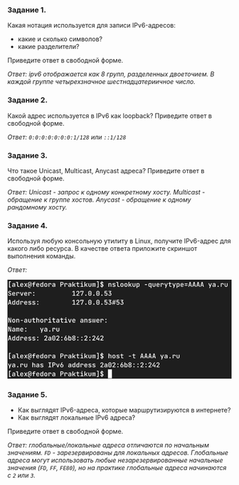 ### Задание 1.
Какая нотация используется для записи IPv6-адресов:

- какие и сколько символов?
- какие разделители?

Приведите ответ в свободной форме.

*Ответ: ipv6 отображается как 8 групп, разделенных двоеточием. В каждой группе четырехзначное шестнадцатериичное число.*

### Задание 2.
Какой адрес используется в IPv6 как loopback?
Приведите ответ в свободной форме.

*Ответ: `0:0:0:0:0:0:0:1/128` или `::1/128`*

### Задание 3.
Что такое Unicast, Multicast, Anycast адреса?
Приведите ответ в свободной форме.

*Ответ: Unicast - запрос к одному конкретному хосту. Multicast - обращение к группе хостов. Anycast - обращение к одному рандомному хосту.*

### Задание 4.
Используя любую консольную утилиту в Linux, получите IPv6-адрес для какого либо ресурса.
В качестве ответа приложите скриншот выполнения команды.

*Ответ:*

![task 4](pics/4_13_4.png)

### Задание 5.
- Как выглядят IPv6-адреса, которые маршрутизируются в интернете?
- Как выглядят локальные IPv6 адреса?

Приведите ответ в свободной форме.

*Ответ: глобальные/локальные адреса отличаются по начальным значениям. `FD` - зарезервированы для локальных адресов. Глобальные адреса могут использовать любые незарезервированные начальные значения (`FD`, `FF`, `FE80`), но на практике глобальные адреса начинаются с `2` или `3`.*
